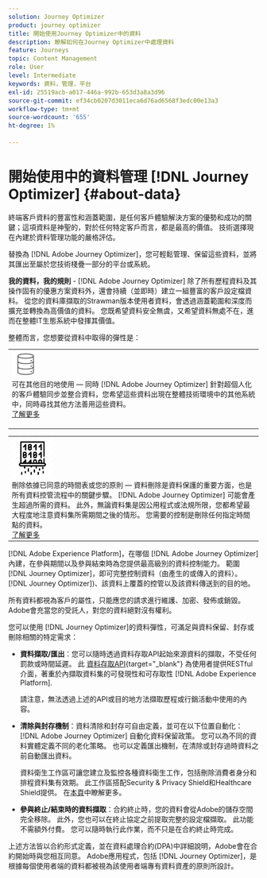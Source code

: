```yaml
---
solution: Journey Optimizer
product: journey optimizer
title: 開始使用Journey Optimizer中的資料
description: 瞭解如何在Journey Optimizer中處理資料
feature: Journeys
topic: Content Management
role: User
level: Intermediate
keywords: 資料，管理，平台
exl-id: 25519acb-a017-446a-992b-653d3a8a3d96
source-git-commit: ef34cb0207d3011eca6d76ad6568f3edc00e13a3
workflow-type: tm+mt
source-wordcount: '655'
ht-degree: 1%

---
```


# 開始使用中的資料管理 [!DNL Journey Optimizer] {#about-data}

終端客戶資料的豐富性和涵蓋範圍，是任何客戶體驗解決方案的優勢和成功的關鍵；這項資料是神聖的，對於任何特定客戶而言，都是最高的價值。 技術選擇現在內建於資料管理功能的嚴格評估。

替換為 [!DNL Adobe Journey Optimizer]，您可輕鬆管理、保留這些資料，並將其匯出至屬於您技術棧疊一部分的平台或系統。

**我的資料，我的規則** - [!DNL Adobe Journey Optimizer] 除了所有歷程資料及其操作固有的優惠方案資料外，還會持續（並即時）建立一組豐富的客戶設定檔資料。 從您的資料庫擷取的Strawman版本使用者資料，會透過涵蓋範圍和深度而擴充並轉換為高價值的資料。 您既希望資料安全無虞，又希望資料無處不在，進而在整體IT生態系統中發揮其價值。

整體而言，您想要從資料中取得的彈性是：


<table style="table-layout:fixed">
<tr style="border: 0;">
  <td>
    <div><img alt="目的地" src="assets/do-not-localize/dest.png" /> 
    <br>可在其他目的地使用 — 同時 [!DNL Adobe Journey Optimizer] 針對超個人化的客戶體驗同步並整合資料，您希望這些資料出現在整體技術環境中的其他系統中，同時尋找其他方法善用這些資料。
    <div>
     <a href="../start/ajo-integrations.md">了解更多</a></div>
    </div>
    <br>
  </td>
</tr>
</table>

<!--td>
    <div><img alt="retention" src="assets/do-not-localize/retention.png" />  
    <br>Retained for a stipulated duration – Industry or regional regulations (such as GDPR or CCPA) or internal data governance policies stipulate how long or how short a duration, data needs to be maintained or archived in Adobe Experience Platform Data Lake. <a href="../privacy/get-started-privacy.md">Learn more</a></div>
  </td>
</tr>
<tr style="border: 0;"-->
<table style="table-layout:fixed">
<tr style="border: 0;">
  <td>
    <div><img alt="原則" src="assets/do-not-localize/policy.png" /> 
    <br>刪除依據已同意的時間表或您的原則 — 資料刪除是資料保護的重要方面，也是所有資料控管流程中的關鍵步驟。 [!DNL Adobe Journey Optimizer] 可能會產生超過所需的資料。 此外，無論資料集是因公用程式或法規所限，您都希望最大程度地注意資料集所需期間之後的情形。 您需要的控制是刪除任何指定時間點的資料。 
    </div>
      <div>
     <a href="../privacy/data-hygiene.md">了解更多</a></div>
    </div>
  </td>
</tr>
</table>

[!DNL Adobe Experience Platform]，在哪個 [!DNL Adobe Journey Optimizer] 內建，在參與期間以及參與結束時為您提供最高級別的資料控制能力。 範圍 [!DNL Journey Optimizer]，即可完整控制資料（由產生的或傳入的資料）。 [!DNL Journey Optimizer])、該資料上覆蓋的控管以及該資料傳送到的目的地。

所有資料都視為客戶的屬性，只能應您的請求進行維護、加密、發佈或銷毀。 Adobe會充當您的受託人，對您的資料絕對沒有權利。

您可以使用 [!DNL Journey Optimizer]的資料彈性，可滿足與資料保留、封存或刪除相關的特定需求：

* **資料擷取/匯出**：您可以隨時透過資料存取API起始來源資料的擷取，不受任何罰款或時間延遲。 此 [資料存取API](https://experienceleague.adobe.com/docs/experience-platform/data-access/api.html){target="_blank"} 為使用者提供RESTful介面，著重於內擷取資料集的可發現性和可存取性 [!DNL Adobe Experience Platform]. <!--In the future (on roadmap), you can use file-based destinations to export and migrate log data from Adobe Journey Optimizer. -->

  請注意，無法透過上述的API或目的地方法擷取歷程或行銷活動中使用的內容。

<!--
* **Profile Service Data Retention**: For Behavioral and Time series data appended to any Profile, you may choose to use Journey Optimizer’s default setting of retaining this data for up to 30 days from the date of its addition to a Profile, or until an alternative time-period selected by the you. The time that Adobe keeps this data varies from contract to contract, and is outlined in an organization’s data retention policy.

  Learn more about Experience Event expirations in [Adobe Experience Platform documentation](https://experienceleague.adobe.com/docs/experience-platform/profile/event-expirations.html){target="_blank"}.
-->

* **清除與封存機制**：資料清除和封存可自由定義，並可在以下位置自動化： [!DNL Adobe Journey Optimizer] 自動化資料保留政策。 您可以為不同的資料實體定義不同的老化策略。 也可以定義匯出機制，在清除或封存過時資料之前自動匯出資料。

  資料衛生工作區可讓您建立及監控各種資料衛生工作，包括刪除消費者身分和排程資料集有效期。 此工作區搭配Security &amp; Privacy Shield和Healthcare Shield提供。 在[本頁](../privacy/data-hygiene.md)中瞭解更多。

<!--
* **Data Lake and Deletions**: Customer Data stored in the Data Lake can be retained by Journey Optimizer:
    
    * for 7 days to facilitate the onboarding of Customer Data into the Profile Services, after which it may be permanently deleted, or
    * until chosen to be deleted by you

-->

* **參與終止/結束時的資料擷取**：合約終止時，您的資料會從Adobe的儲存空間完全移除。 此外，您也可以在終止協定之前提取完整的設定檔擷取。 此功能不需額外付費。 您可以隨時執行此作業，而不只是在合約終止時完成。

上述方法皆以合約形式定義，並在資料處理合約(DPA)中詳細說明，Adobe會在合約開始時與您相互同意。 Adobe應用程式，包括 [!DNL Journey Optimizer]，是根據每個使用者端的資料都被視為該使用者端專有資料資產的原則所設計。
